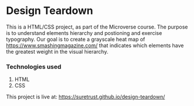 # Design Teardown
This is a HTML/CSS project, as part of the Microverse course. The purpose is to understand elements hierarchy and postioning and exercise typography. Our goal is to create a grayscale heat map of https://www.smashingmagazine.com/ that indicates which elements have the greatest weight in the visual hierarchy.

### Technologies used
1. HTML
2. CSS

This project is live at: https://suretrust.github.io/design-teardown/